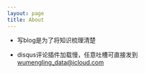```yaml
---
layout: page
title: About
---
```


- 写blog是为了将知识梳理清楚

- disqus评论插件加载慢，任意吐槽可直接发到 wumengling_data@icloud.com

